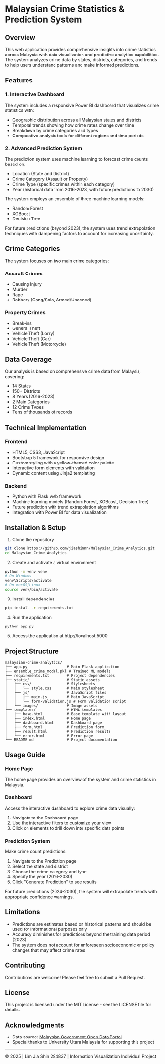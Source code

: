 # Malaysian Crime Statistics & Prediction System

## Overview

This web application provides comprehensive insights into crime statistics across Malaysia with data visualization and predictive analytics capabilities. The system analyzes crime data by states, districts, categories, and trends to help users understand patterns and make informed predictions.

## Features

### 1. Interactive Dashboard

The system includes a responsive Power BI dashboard that visualizes crime statistics with:

- Geographic distribution across all Malaysian states and districts
- Temporal trends showing how crime rates change over time
- Breakdown by crime categories and types
- Comparative analysis tools for different regions and time periods

### 2. Advanced Prediction System

The prediction system uses machine learning to forecast crime counts based on:

- Location (State and District)
- Crime Category (Assault or Property)
- Crime Type (specific crimes within each category)
- Year (historical data from 2016-2023, with future predictions to 2030)

The system employs an ensemble of three machine learning models:
- Random Forest
- XGBoost
- Decision Tree

For future predictions (beyond 2023), the system uses trend extrapolation techniques with dampening factors to account for increasing uncertainty.

## Crime Categories

The system focuses on two main crime categories:

### Assault Crimes
- Causing Injury
- Murder
- Rape
- Robbery (Gang/Solo, Armed/Unarmed)

### Property Crimes
- Break-ins
- General Theft
- Vehicle Theft (Lorry)
- Vehicle Theft (Car)
- Vehicle Theft (Motorcycle)

## Data Coverage

Our analysis is based on comprehensive crime data from Malaysia, covering:
- 14 States
- 150+ Districts
- 8 Years (2016-2023)
- 2 Main Categories
- 12 Crime Types
- Tens of thousands of records

## Technical Implementation

### Frontend
- HTML5, CSS3, JavaScript
- Bootstrap 5 framework for responsive design
- Custom styling with a yellow-themed color palette
- Interactive form elements with validation
- Dynamic content using Jinja2 templating

### Backend
- Python with Flask web framework
- Machine learning models (Random Forest, XGBoost, Decision Tree)
- Future prediction with trend extrapolation algorithms
- Integration with Power BI for data visualization

## Installation & Setup

1. Clone the repository
```bash
git clone https://github.com/jiashinnn/Malaysian_Crime_Analytics.git
cd Malaysian_Crime_Analytics
```

2. Create and activate a virtual environment
```bash
python -m venv venv
# On Windows
venv\Scripts\activate
# On macOS/Linux
source venv/bin/activate
```

3. Install dependencies
```bash
pip install -r requirements.txt
```

4. Run the application
```bash
python app.py
```

5. Access the application at http://localhost:5000

## Project Structure

```
malaysian-crime-analytics/
├── app.py                  # Main Flask application
├── ensemble_crime_model.pkl # Trained ML models
├── requirements.txt        # Project dependencies
├── static/                 # Static assets
│   ├── css/                # Stylesheets
│   │   └── style.css       # Main stylesheet
│   ├── js/                 # JavaScript files
│   │   ├── main.js         # Main JavaScript
│   │   └── form-validation.js # Form validation script
│   └── images/             # Image assets
├── templates/              # HTML templates
│   ├── base.html           # Base template with layout
│   ├── index.html          # Home page
│   ├── dashboard.html      # Dashboard page
│   ├── form.html           # Prediction form
│   ├── result.html         # Prediction results
│   └── error.html          # Error page
└── README.md               # Project documentation
```

## Usage Guide

### Home Page
The home page provides an overview of the system and crime statistics in Malaysia.

### Dashboard
Access the interactive dashboard to explore crime data visually:
1. Navigate to the Dashboard page
2. Use the interactive filters to customize your view
3. Click on elements to drill down into specific data points

### Prediction System
Make crime count predictions:
1. Navigate to the Prediction page
2. Select the state and district
3. Choose the crime category and type
4. Specify the year (2016-2030)
5. Click "Generate Prediction" to see results

For future predictions (2024-2030), the system will extrapolate trends with appropriate confidence warnings.

## Limitations

- Predictions are estimates based on historical patterns and should be used for informational purposes only
- Accuracy diminishes for predictions beyond the training data period (2023)
- The system does not account for unforeseen socioeconomic or policy changes that may affect crime rates

## Contributing

Contributions are welcome! Please feel free to submit a Pull Request.

## License

This project is licensed under the MIT License - see the LICENSE file for details.

## Acknowledgments

- Data source: [Malaysian Government Open Data Portal](https://www.data.gov.my/)
- Special thanks to University Utara Malaysia for supporting this project

---

© 2025 | Lim Jia Shin 294837 | Information Visualization Individual Project 
